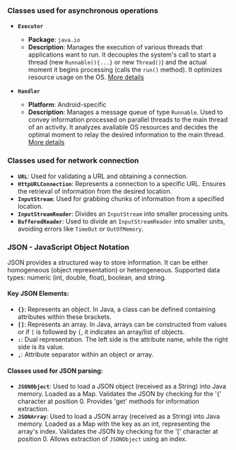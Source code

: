 ### Classes used for asynchronous operations

- **`Executor`**
  - **Package**: `java.io`
  - **Description**: Manages the execution of various threads that applications want to run. It decouples the system's call to start a thread (new `Runnable(){...}` or new `Thread()`) and the actual moment it begins processing (calls the `run()` method). It optimizes resource usage on the OS. [More details](https://docs.oracle.com/javase/8/docs/api/java/util/concurrent/Executor.html)

- **`Handler`**
  - **Platform**: Android-specific
  - **Description**: Manages a message queue of type `Runnable`. Used to convey information processed on parallel threads to the main thread of an activity. It analyzes available OS resources and decides the optimal moment to relay the desired information to the main thread. [More details](https://developer.android.com/reference/android/os/Handler)

### Classes used for network connection

- **`URL`**: Used for validating a URL and obtaining a connection.
- **`HttpURLConnection`**: Represents a connection to a specific URL. Ensures the retrieval of information from the desired location.
- **`InputStream`**: Used for grabbing chunks of information from a specified location.
- **`InputStreamReader`**: Divides an `InputStream` into smaller processing units.
- **`BufferedReader`**: Used to divide an `InputStreamReader` into smaller units, avoiding errors like `TimeOut` or `OutOfMemory`.

### JSON - JavaScript Object Notation

JSON provides a structured way to store information. It can be either homogeneous (object representation) or heterogeneous. Supported data types: numeric (int, double, float), boolean, and string.

#### Key JSON Elements:
- **`{}`**: Represents an object. In Java, a class can be defined containing attributes within these brackets.
- **`[]`**: Represents an array. In Java, arrays can be constructed from values or if `[` is followed by `{`, it indicates an array/list of objects.
- **`:`**: Dual representation. The left side is the attribute name, while the right side is its value.
- **`,`**: Attribute separator within an object or array.

#### Classes used for JSON parsing:
- **`JSONObject`**: Used to load a JSON object (received as a String) into Java memory. Loaded as a Map. Validates the JSON by checking for the '{' character at position 0. Provides 'get' methods for information extraction.
- **`JSONArray`**: Used to load a JSON array (received as a String) into Java memory. Loaded as a Map with the key as an int, representing the array's index. Validates the JSON by checking for the '[' character at position 0. Allows extraction of `JSONObject` using an index.
